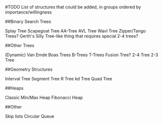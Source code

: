 #TODO
List of structures that could be added, in groups ordered by importance/willingness

##Binary Search Trees

Splay Tree
Scapegoat Tree
AA-Tree
AVL Tree
Wavl Tree
Zipper/Tango Trees?
Gerth's Silly Tree-like thing that requires special 2-4 trees?

##Other Trees

(Dynamic) Van Emde Boas Trees
B-Trees
T-Trees
Fusion Tree?
2-4 Tree
2-3 Tree

##Geometry Structures

Interval Tree
Segment Tree
R Tree
kd Tree
Quad Tree

##Heaps

Classic Min/Max Heap
Fibonacci Heap

##Other

Skip lists
Circular Queue
